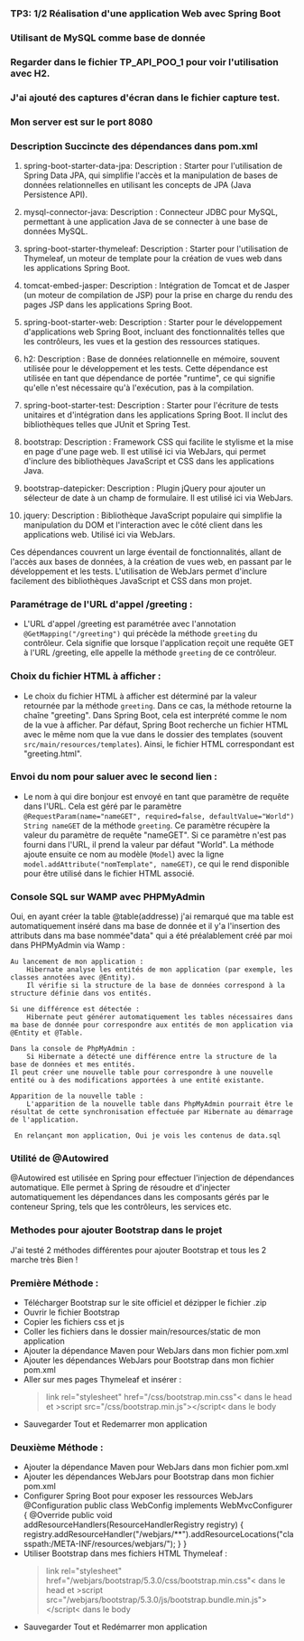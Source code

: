 ### TP3: 1/2 Réalisation d'une application Web avec Spring Boot 
### Utilisant de MySQL comme base de donnée
### Regarder dans le fichier TP_API_POO_1 pour voir l'utilisation avec H2.
### J'ai ajouté des captures d'écran dans le fichier capture test.
### Mon server est sur le port 8080

### Description Succincte des dépendances dans pom.xml 

1. spring-boot-starter-data-jpa:
   Description : Starter pour l'utilisation de Spring Data JPA, qui simplifie l'accès et la manipulation
 de bases de données relationnelles en utilisant les concepts de JPA (Java Persistence API).
   
2. mysql-connector-java:
   Description : Connecteur JDBC pour MySQL, permettant à une application Java de se connecter à une base de données MySQL.

3. spring-boot-starter-thymeleaf:
   Description : Starter pour l'utilisation de Thymeleaf, un moteur de template pour la création de vues web dans les applications Spring Boot.

4. tomcat-embed-jasper:
   Description : Intégration de Tomcat et de Jasper (un moteur de compilation de JSP) pour la prise en charge du rendu des pages JSP dans les applications Spring Boot.

5. spring-boot-starter-web:
   Description : Starter pour le développement d'applications web Spring Boot, incluant des fonctionnalités telles que les contrôleurs, les vues et la gestion des ressources statiques.

6. h2:
   Description : Base de données relationnelle en mémoire, souvent utilisée pour le développement et les tests. Cette dépendance est utilisée en tant que dépendance de portée "runtime", ce qui signifie qu'elle n'est nécessaire qu'à l'exécution, pas à la compilation.

7. spring-boot-starter-test:
   Description : Starter pour l'écriture de tests unitaires et d'intégration dans les applications Spring Boot. Il inclut des bibliothèques telles que JUnit et Spring Test.

8. bootstrap:
   Description : Framework CSS qui facilite le stylisme et la mise en page d'une page web. Il est utilisé ici via WebJars, qui permet d'inclure des bibliothèques JavaScript et CSS dans les applications Java.

9. bootstrap-datepicker:
   Description : Plugin jQuery pour ajouter un sélecteur de date à un champ de formulaire. Il est utilisé ici via WebJars.

10. jquery:
    Description : Bibliothèque JavaScript populaire qui simplifie la manipulation du DOM et l'interaction avec le côté client dans les applications web. Utilisé ici via WebJars.

Ces dépendances couvrent un large éventail de fonctionnalités, allant de l'accès aux bases de données, à la création de vues web, en passant par le développement et les tests. L'utilisation de WebJars permet d'inclure facilement des bibliothèques JavaScript et CSS dans mon projet.

### Paramétrage de l'URL d'appel /greeting :
   - L'URL d'appel /greeting est paramétrée avec l'annotation `@GetMapping("/greeting")` qui précède la méthode `greeting` du contrôleur. Cela signifie que lorsque l'application reçoit une requête GET à l'URL /greeting, elle appelle la méthode `greeting` de ce contrôleur.

### Choix du fichier HTML à afficher :
   - Le choix du fichier HTML à afficher est déterminé par la valeur retournée par la méthode `greeting`. Dans ce cas, la méthode retourne la chaîne "greeting". Dans Spring Boot, cela est interprété comme le nom de la vue à afficher. Par défaut, Spring Boot recherche un fichier HTML avec le même nom que la vue dans le dossier des templates (souvent `src/main/resources/templates`). Ainsi, le fichier HTML correspondant est "greeting.html".

### Envoi du nom pour saluer avec le second lien :
   - Le nom à qui dire bonjour est envoyé en tant que paramètre de requête dans l'URL. Cela est géré par le paramètre `@RequestParam(name="nameGET", required=false, defaultValue="World") String nameGET` de la méthode `greeting`. Ce paramètre récupère la valeur du paramètre de requête "nameGET". Si ce paramètre n'est pas fourni dans l'URL, il prend la valeur par défaut "World". La méthode ajoute ensuite ce nom au modèle (`Model`) avec la ligne `model.addAttribute("nomTemplate", nameGET)`, ce qui le rend disponible pour être utilisé dans le fichier HTML associé.


### Console SQL sur WAMP avec PHPMyAdmin

Oui, en ayant créer la table @table(addresse) j'ai remarqué que ma table est automatiquement inséré dans ma base de donnée  et il y'a l'insertion des attributs dans ma base nommée"data" qui a été préalablement créé par moi dans PHPMyAdmin via Wamp : 

    Au lancement de mon application :
        Hibernate analyse les entités de mon application (par exemple, les classes annotées avec @Entity).
        Il vérifie si la structure de la base de données correspond à la structure définie dans vos entités.

    Si une différence est détectée :
        Hibernate peut générer automatiquement les tables nécessaires dans ma base de donnée pour correspondre aux entités de mon application via @Entity et @Table.

    Dans la console de PhpMyAdmin :
        Si Hibernate a détecté une différence entre la structure de la base de données et mes entités.
	Il peut créer une nouvelle table pour correspondre à une nouvelle entité ou à des modifications apportées à une entité existante.

    Apparition de la nouvelle table :
        L'apparition de la nouvelle table dans PhpMyAdmin pourrait être le résultat de cette synchronisation effectuée par Hibernate au démarrage de l'application.

     En relançant mon application, Oui je vois les contenus de data.sql

### Utilité de @Autowired

@Autowired est utilisée en Spring pour effectuer l'injection de dépendances automatique. 
Elle permet à Spring de résoudre et d'injecter automatiquement les dépendances dans les composants gérés par le conteneur Spring, tels que les contrôleurs, les services etc.

### Methodes pour ajouter Bootstrap dans le projet 

J'ai testé 2 méthodes différentes pour ajouter Bootstrap et tous les 2 marche très Bien ! 

### Première Méthode : 

- Télécharger Bootstrap sur le site officiel et dézipper le fichier .zip
- Ouvrir le fichier Bootstrap
- Copier les fichiers css et js
- Coller les fichiers dans le dossier main/resources/static de mon application
- Ajouter la dépendance Maven pour WebJars dans mon fichier pom.xml
- Ajouter les dépendances WebJars pour Bootstrap dans mon fichier pom.xml
- Aller sur mes pages Thymeleaf et insérer : 
	>link rel="stylesheet" href="/css/bootstrap.min.css"< dans le head 
	et >script src="/css/bootstrap.min.js"></script< dans le body
- Sauvegarder Tout et Redemarrer mon application

### Deuxième Méthode : 

- Ajouter la dépendance Maven pour WebJars dans mon fichier pom.xml
- Ajouter les dépendances WebJars pour Bootstrap dans mon fichier pom.xml
- Configurer Spring Boot pour exposer les ressources WebJars 
@Configuration
public class WebConfig implements WebMvcConfigurer {
    @Override
    public void addResourceHandlers(ResourceHandlerRegistry registry) {
        registry.addResourceHandler("/webjars/**").addResourceLocations("classpath:/META-INF/resources/webjars/");
    }
}
- Utiliser Bootstrap dans mes fichiers HTML Thymeleaf :
	>link rel="stylesheet" href="/webjars/bootstrap/5.3.0/css/bootstrap.min.css"< dans le head
	et >script src="/webjars/bootstrap/5.3.0/js/bootstrap.bundle.min.js"></script< dans le body
- Sauvegarder Tout et Redémarrer mon application



